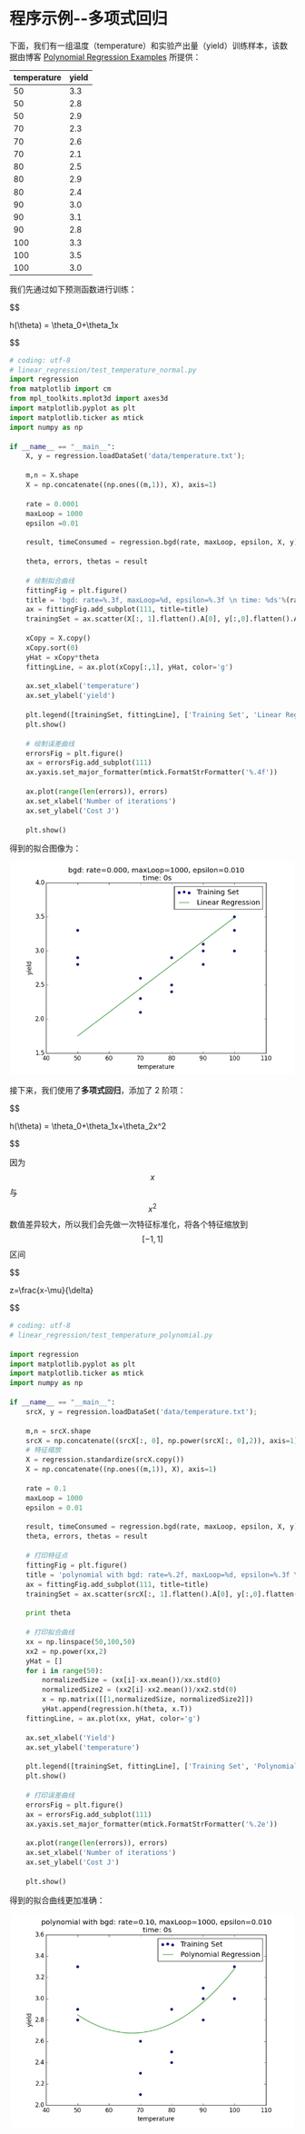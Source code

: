 程序示例--多项式回归
==============

下面，我们有一组温度（temperature）和实验产出量（yield）训练样本，该数据由博客 [Polynomial Regression Examples](https://onlinecourses.science.psu.edu/stat501/node/325) 所提供：

| temperature | yield |
|:------------|:------|
| 50          | 3.3   |
| 50          | 2.8   |
| 50          | 2.9   |
| 70          | 2.3   |
| 70          | 2.6   |
| 70          | 2.1   |
| 80          | 2.5   |
| 80          | 2.9   |
| 80          | 2.4   |
| 90          | 3.0   |
| 90          | 3.1   |
| 90          | 2.8   |
| 100         | 3.3   |
| 100         | 3.5   |
| 100         | 3.0   |

我们先通过如下预测函数进行训练：

$$

h(\theta) = \theta_0+\theta_1x

$$

```python
# coding: utf-8
# linear_regression/test_temperature_normal.py
import regression
from matplotlib import cm
from mpl_toolkits.mplot3d import axes3d
import matplotlib.pyplot as plt
import matplotlib.ticker as mtick
import numpy as np

if __name__ == "__main__":
    X, y = regression.loadDataSet('data/temperature.txt');

    m,n = X.shape
    X = np.concatenate((np.ones((m,1)), X), axis=1)

    rate = 0.0001
    maxLoop = 1000
    epsilon =0.01

    result, timeConsumed = regression.bgd(rate, maxLoop, epsilon, X, y)

    theta, errors, thetas = result

    # 绘制拟合曲线
    fittingFig = plt.figure()
    title = 'bgd: rate=%.3f, maxLoop=%d, epsilon=%.3f \n time: %ds'%(rate,maxLoop,epsilon,timeConsumed)
    ax = fittingFig.add_subplot(111, title=title)
    trainingSet = ax.scatter(X[:, 1].flatten().A[0], y[:,0].flatten().A[0])

    xCopy = X.copy()
    xCopy.sort(0)
    yHat = xCopy*theta
    fittingLine, = ax.plot(xCopy[:,1], yHat, color='g')

    ax.set_xlabel('temperature')
    ax.set_ylabel('yield')

    plt.legend([trainingSet, fittingLine], ['Training Set', 'Linear Regression'])
    plt.show()

    # 绘制误差曲线
    errorsFig = plt.figure()
    ax = errorsFig.add_subplot(111)
    ax.yaxis.set_major_formatter(mtick.FormatStrFormatter('%.4f'))

    ax.plot(range(len(errors)), errors)
    ax.set_xlabel('Number of iterations')
    ax.set_ylabel('Cost J')

    plt.show()
```

得到的拟合图像为：

<div style="text-align:center">
<img src="../attachments/temperature_normal.png" width="500"></img>
</div>

接下来，我们使用了**多项式回归**，添加了 2 阶项：

$$

h(\theta) = \theta_0+\theta_1x+\theta_2x^2

$$

因为 $$x$$ 与 $$x^2$$ 数值差异较大，所以我们会先做一次特征标准化，将各个特征缩放到 $$[-1,1]$$ 区间

$$

z=\frac{x-\mu}{\delta}

$$

```python
# coding: utf-8
# linear_regression/test_temperature_polynomial.py

import regression
import matplotlib.pyplot as plt
import matplotlib.ticker as mtick
import numpy as np

if __name__ == "__main__":
    srcX, y = regression.loadDataSet('data/temperature.txt');

    m,n = srcX.shape
    srcX = np.concatenate((srcX[:, 0], np.power(srcX[:, 0],2)), axis=1)
    # 特征缩放
    X = regression.standardize(srcX.copy())
    X = np.concatenate((np.ones((m,1)), X), axis=1)

    rate = 0.1
    maxLoop = 1000
    epsilon = 0.01

    result, timeConsumed = regression.bgd(rate, maxLoop, epsilon, X, y)
    theta, errors, thetas = result

    # 打印特征点
    fittingFig = plt.figure()
    title = 'polynomial with bgd: rate=%.2f, maxLoop=%d, epsilon=%.3f \n time: %ds'%(rate,maxLoop,epsilon,timeConsumed)
    ax = fittingFig.add_subplot(111, title=title)
    trainingSet = ax.scatter(srcX[:, 1].flatten().A[0], y[:,0].flatten().A[0])

    print theta

    # 打印拟合曲线
    xx = np.linspace(50,100,50)
    xx2 = np.power(xx,2)
    yHat = []
    for i in range(50):
        normalizedSize = (xx[i]-xx.mean())/xx.std(0)
        normalizedSize2 = (xx2[i]-xx2.mean())/xx2.std(0)
        x = np.matrix([[1,normalizedSize, normalizedSize2]])
        yHat.append(regression.h(theta, x.T))
    fittingLine, = ax.plot(xx, yHat, color='g')

    ax.set_xlabel('Yield')
    ax.set_ylabel('temperature')

    plt.legend([trainingSet, fittingLine], ['Training Set', 'Polynomial Regression'])
    plt.show()

    # 打印误差曲线
    errorsFig = plt.figure()
    ax = errorsFig.add_subplot(111)
    ax.yaxis.set_major_formatter(mtick.FormatStrFormatter('%.2e'))

    ax.plot(range(len(errors)), errors)
    ax.set_xlabel('Number of iterations')
    ax.set_ylabel('Cost J')

    plt.show()
```

得到的拟合曲线更加准确：

<div style="text-align:center">
<img src="../attachments/temperature_polynomial.png" width="500"></img>
</div>
